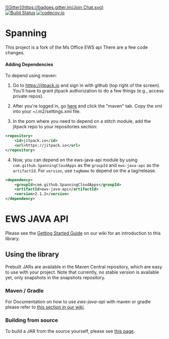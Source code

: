[![Gitter](https://badges.gitter.im/Join Chat.svg)](https://gitter.im/OfficeDev/ews-java-api?utm_source=badge&utm_medium=badge&utm_campaign=pr-badge&utm_content=badge)  
[![Build Status](https://travis-ci.org/OfficeDev/ews-java-api.svg)](https://travis-ci.org/OfficeDev/ews-java-api) [![codecov.io](https://codecov.io/github/OfficeDev/ews-java-api/coverage.svg?branch=master)](https://codecov.io/github/OfficeDev/ews-java-api?branch=master)


# Spanning

This project is a fork of the Ms Office EWS api
There are a few code changes.

#### Adding Dependencies
To depend using maven:

1. Go to https://jitpack.io and sign in with github (top right of the screen). You'll have to grant jitpack authorization
to do a few things (e.g., access private repos).

2. After you're logged in, go <a href="https://jitpack.io/private#auth">here</a> and click the "maven" tab. Copy the xml
into your ~/.m2/settings.xml file.

3. In the pom where you need to depend on a stitch module, add the jitpack repo to your repositories section:

  ```xml
  <repository>
      <id>jitpack.io</id>
      <url>https://jitpack.io</url>
  </repository>
  ```

4. Now, you can depend on the ews-java-api module by using `com.github.SpanningCloudApps` as the `groupId` and `ews-java-api`
as the `artifactId`. For `version`, use `tagName` to depend on the a tag/release.

  ```xml
  <dependency>
      <groupId>com.github.SpanningCloudApps</groupId>
      <artifactId>ews-java-api</artifactId>
      <version>2.1.2</version>
  </dependency>
  ```

# EWS JAVA API

Please see the [Getting Started Guide](https://github.com/OfficeDev/ews-java-api/wiki/Getting-Started-Guide) on our wiki for an introduction to this library.

## Using the library
Prebuilt JARs are available in the Maven Central repository, which are easy to use with your project. Note that currently, no stable version is available yet, only snapshots in the snapshots repository.

### Maven / Gradle
For Documentation on how to use _ews-java-api_ with maven or gradle please refer to [this section in our wiki](https://github.com/OfficeDev/ews-java-api/wiki#maven--gradle-integration). 

### Building from source
To build a JAR from the source yourself, please see [this page](https://github.com/OfficeDev/ews-java-api/wiki/Building-EWS-JAVA-API).
